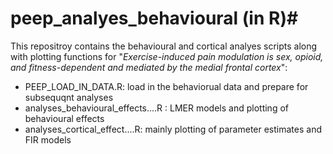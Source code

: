 # peep_analyes_behavioural (in R)#

This repositroy contains the behavioural and cortical analyes scripts along with plotting functions for "_Exercise-induced pain modulation is sex, opioid, and fitness-dependent and mediated by the medial frontal cortex_":
- PEEP_LOAD_IN_DATA.R: load in the behaviorual data and prepare for subsequqnt analyses
- analyses_behavioural_effects....R : LMER models and plotting of behavioural effects
- analyses_cortical_effect....R: mainly plotting of parameter estimates and FIR models
